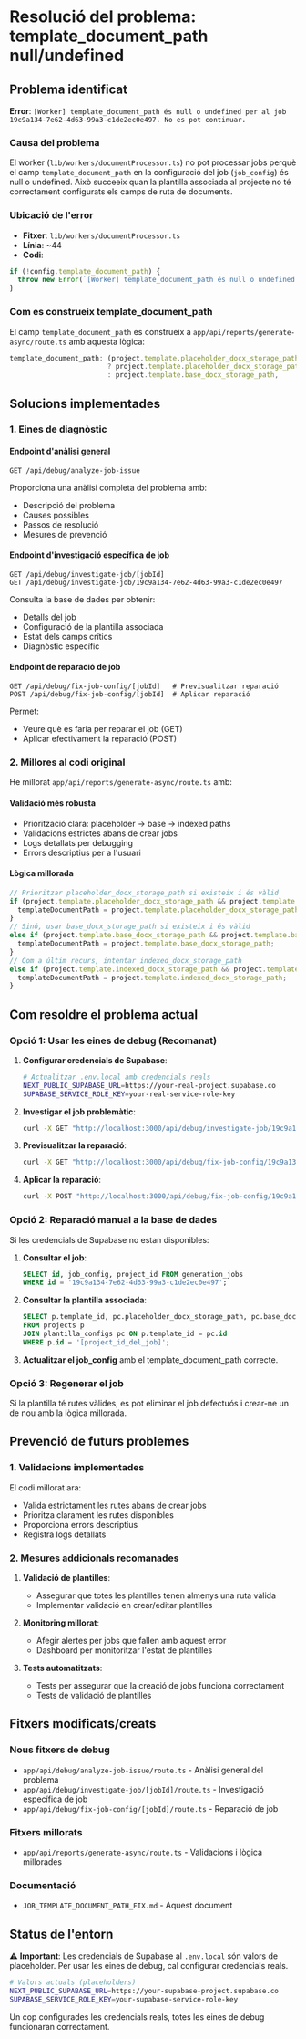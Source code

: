 # Resolució del problema: template_document_path null/undefined

## Problema identificat

**Error**: `[Worker] template_document_path és null o undefined per al job 19c9a134-7e62-4d63-99a3-c1de2ec0e497. No es pot continuar.`

### Causa del problema

El worker (`lib/workers/documentProcessor.ts`) no pot processar jobs perquè el camp `template_document_path` en la configuració del job (`job_config`) és null o undefined. Això succeeix quan la plantilla associada al projecte no té correctament configurats els camps de ruta de documents.

### Ubicació de l'error

- **Fitxer**: `lib/workers/documentProcessor.ts`
- **Línia**: ~44
- **Codi**: 
```typescript
if (!config.template_document_path) {
  throw new Error(`[Worker] template_document_path és null o undefined per al job ${jobId}. No es pot continuar.`);
}
```

### Com es construeix template_document_path

El camp `template_document_path` es construeix a `app/api/reports/generate-async/route.ts` amb aquesta lògica:

```typescript
template_document_path: (project.template.placeholder_docx_storage_path && project.template.placeholder_docx_storage_path.trim() !== '') 
                        ? project.template.placeholder_docx_storage_path 
                        : project.template.base_docx_storage_path,
```

## Solucions implementades

### 1. Eines de diagnòstic

#### Endpoint d'anàlisi general
```
GET /api/debug/analyze-job-issue
```

Proporciona una anàlisi completa del problema amb:
- Descripció del problema
- Causes possibles
- Passos de resolució
- Mesures de prevenció

#### Endpoint d'investigació específica de job
```
GET /api/debug/investigate-job/[jobId]
GET /api/debug/investigate-job/19c9a134-7e62-4d63-99a3-c1de2ec0e497
```

Consulta la base de dades per obtenir:
- Detalls del job
- Configuració de la plantilla associada
- Estat dels camps crítics
- Diagnòstic específic

#### Endpoint de reparació de job
```
GET /api/debug/fix-job-config/[jobId]   # Previsualitzar reparació
POST /api/debug/fix-job-config/[jobId]  # Aplicar reparació
```

Permet:
- Veure què es faria per reparar el job (GET)
- Aplicar efectivament la reparació (POST)

### 2. Millores al codi original

He millorat `app/api/reports/generate-async/route.ts` amb:

#### Validació més robusta
- Priorització clara: placeholder → base → indexed paths
- Validacions estrictes abans de crear jobs
- Logs detallats per debugging
- Errors descriptius per a l'usuari

#### Lògica millorada
```typescript
// Prioritzar placeholder_docx_storage_path si existeix i és vàlid
if (project.template.placeholder_docx_storage_path && project.template.placeholder_docx_storage_path.trim() !== '') {
  templateDocumentPath = project.template.placeholder_docx_storage_path;
} 
// Sinó, usar base_docx_storage_path si existeix i és vàlid
else if (project.template.base_docx_storage_path && project.template.base_docx_storage_path.trim() !== '') {
  templateDocumentPath = project.template.base_docx_storage_path;
}
// Com a últim recurs, intentar indexed_docx_storage_path
else if (project.template.indexed_docx_storage_path && project.template.indexed_docx_storage_path.trim() !== '') {
  templateDocumentPath = project.template.indexed_docx_storage_path;
}
```

## Com resoldre el problema actual

### Opció 1: Usar les eines de debug (Recomanat)

1. **Configurar credencials de Supabase**:
   ```bash
   # Actualitzar .env.local amb credencials reals
   NEXT_PUBLIC_SUPABASE_URL=https://your-real-project.supabase.co
   SUPABASE_SERVICE_ROLE_KEY=your-real-service-role-key
   ```

2. **Investigar el job problemàtic**:
   ```bash
   curl -X GET "http://localhost:3000/api/debug/investigate-job/19c9a134-7e62-4d63-99a3-c1de2ec0e497"
   ```

3. **Previsualitzar la reparació**:
   ```bash
   curl -X GET "http://localhost:3000/api/debug/fix-job-config/19c9a134-7e62-4d63-99a3-c1de2ec0e497"
   ```

4. **Aplicar la reparació**:
   ```bash
   curl -X POST "http://localhost:3000/api/debug/fix-job-config/19c9a134-7e62-4d63-99a3-c1de2ec0e497"
   ```

### Opció 2: Reparació manual a la base de dades

Si les credencials de Supabase no estan disponibles:

1. **Consultar el job**:
   ```sql
   SELECT id, job_config, project_id FROM generation_jobs 
   WHERE id = '19c9a134-7e62-4d63-99a3-c1de2ec0e497';
   ```

2. **Consultar la plantilla associada**:
   ```sql
   SELECT p.template_id, pc.placeholder_docx_storage_path, pc.base_docx_storage_path, pc.indexed_docx_storage_path
   FROM projects p 
   JOIN plantilla_configs pc ON p.template_id = pc.id 
   WHERE p.id = '[project_id_del_job]';
   ```

3. **Actualitzar el job_config** amb el template_document_path correcte.

### Opció 3: Regenerar el job

Si la plantilla té rutes vàlides, es pot eliminar el job defectuós i crear-ne un de nou amb la lògica millorada.

## Prevenció de futurs problemes

### 1. Validacions implementades

El codi millorat ara:
- Valida estrictament les rutes abans de crear jobs
- Prioritza clarament les rutes disponibles
- Proporciona errors descriptius
- Registra logs detallats

### 2. Mesures addicionals recomanades

1. **Validació de plantilles**:
   - Assegurar que totes les plantilles tenen almenys una ruta vàlida
   - Implementar validació en crear/editar plantilles

2. **Monitoring millorat**:
   - Afegir alertes per jobs que fallen amb aquest error
   - Dashboard per monitoritzar l'estat de plantilles

3. **Tests automatitzats**:
   - Tests per assegurar que la creació de jobs funciona correctament
   - Tests de validació de plantilles

## Fitxers modificats/creats

### Nous fitxers de debug
- `app/api/debug/analyze-job-issue/route.ts` - Anàlisi general del problema
- `app/api/debug/investigate-job/[jobId]/route.ts` - Investigació específica de job
- `app/api/debug/fix-job-config/[jobId]/route.ts` - Reparació de job

### Fitxers millorats
- `app/api/reports/generate-async/route.ts` - Validacions i lògica millorades

### Documentació
- `JOB_TEMPLATE_DOCUMENT_PATH_FIX.md` - Aquest document

## Status de l'entorn

⚠️ **Important**: Les credencials de Supabase al `.env.local` són valors de placeholder. Per usar les eines de debug, cal configurar credencials reals.

```bash
# Valors actuals (placeholders)
NEXT_PUBLIC_SUPABASE_URL=https://your-supabase-project.supabase.co
SUPABASE_SERVICE_ROLE_KEY=your-supabase-service-role-key
```

Un cop configurades les credencials reals, totes les eines de debug funcionaran correctament.
